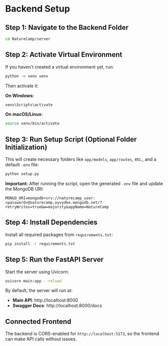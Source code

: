 # Backend Setup

## Step 1: Navigate to the Backend Folder

```bash
cd NatureCamp/server
```

## Step 2: Activate Virtual Environment

If you haven't created a virtual environment yet, run:

```bash
python -m venv venv
```

Then activate it:

**On Windows:**
```bash
venv\Scripts\activate
```

**On macOS/Linux:**
```bash
source venv/bin/activate
```

## Step 3: Run Setup Script (Optional Folder Initialization)

This will create necessary folders like `app/models`, `app/routes`, etc., and a default `.env` file:

```bash
python setup.py
```

**Important:** After running the script, open the generated `.env` file and update the MongoDB URI:

```env
MONGO_URI=mongodb+srv://naturecamp_user:<password>@naturecamp.oyvydke.mongodb.net/?retryWrites=true&w=majority&appName=NatureCamp
```

## Step 4: Install Dependencies

Install all required packages from `requirements.txt`:

```bash
pip install -r requirements.txt
```

## Step 5: Run the FastAPI Server

Start the server using Uvicorn:

```bash
uvicorn main:app --reload
```

By default, the server will run at:
- **Main API**: http://localhost:8000
- **Swagger Docs**: http://localhost:8000/docs

## Connected Frontend

The backend is CORS-enabled for `http://localhost:5173`, so the frontend can make API calls without issues.